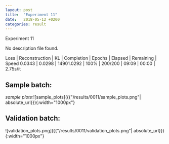 ```yaml
---
layout: post
title:  "Experiment 11"
date:   2018-05-12 +0200
categories: result
---
```

Experiment 11

No description file found.

Loss | Reconstruction | KL | Completion | Epochs | Elapsed | Remaining | Speed
0.0343 | 0.0298 | 14901.0292 | 100% | 200/200 | 09:09 | 00:00 | 2.75s/it



## **Sample batch**:

_sample plots_:![sample_plots]({{"/results/0011/sample_plots.png"| absolute_url}}){:width="1000px"}

## **Validation batch**:

![validation_plots.png]({{"/results/0011/validation_plots.png"| absolute_url}}){:width="1000px"}
